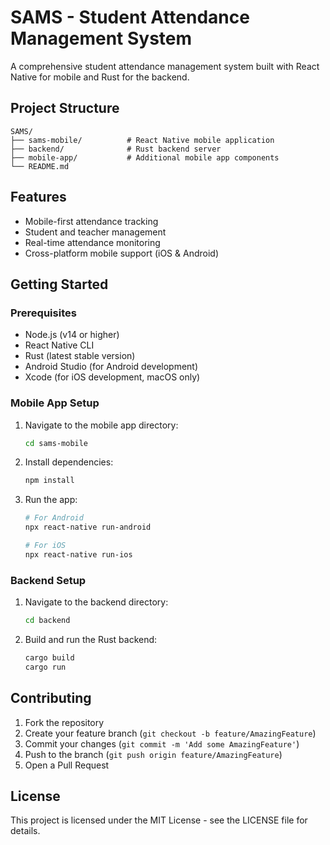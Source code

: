 # SAMS - Student Attendance Management System

A comprehensive student attendance management system built with React Native for mobile and Rust for the backend.

## Project Structure

```
SAMS/
├── sams-mobile/          # React Native mobile application
├── backend/              # Rust backend server
├── mobile-app/           # Additional mobile app components
└── README.md
```

## Features

- Mobile-first attendance tracking
- Student and teacher management
- Real-time attendance monitoring
- Cross-platform mobile support (iOS & Android)

## Getting Started

### Prerequisites

- Node.js (v14 or higher)
- React Native CLI
- Rust (latest stable version)
- Android Studio (for Android development)
- Xcode (for iOS development, macOS only)

### Mobile App Setup

1. Navigate to the mobile app directory:
   ```bash
   cd sams-mobile
   ```

2. Install dependencies:
   ```bash
   npm install
   ```

3. Run the app:
   ```bash
   # For Android
   npx react-native run-android
   
   # For iOS
   npx react-native run-ios
   ```

### Backend Setup

1. Navigate to the backend directory:
   ```bash
   cd backend
   ```

2. Build and run the Rust backend:
   ```bash
   cargo build
   cargo run
   ```

## Contributing

1. Fork the repository
2. Create your feature branch (`git checkout -b feature/AmazingFeature`)
3. Commit your changes (`git commit -m 'Add some AmazingFeature'`)
4. Push to the branch (`git push origin feature/AmazingFeature`)
5. Open a Pull Request

## License

This project is licensed under the MIT License - see the LICENSE file for details.
